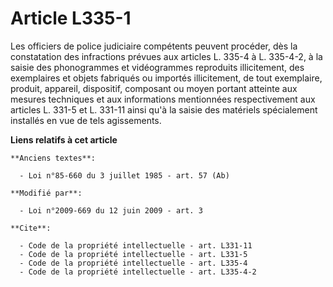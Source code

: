 # Article L335-1

Les officiers de police judiciaire compétents peuvent procéder, dès la constatation des infractions prévues aux articles L.
335-4 à L. 335-4-2, à la saisie des phonogrammes et vidéogrammes reproduits illicitement, des exemplaires et objets fabriqués
ou importés illicitement, de tout exemplaire, produit, appareil, dispositif, composant ou moyen portant atteinte aux mesures
techniques et aux informations mentionnées respectivement aux articles L. 331-5 et L. 331-11 ainsi qu'à la saisie des
matériels spécialement installés en vue de tels agissements.

**Liens relatifs à cet article**

	**Anciens textes**:

	  - Loi n°85-660 du 3 juillet 1985 - art. 57 (Ab)

	**Modifié par**:

	  - Loi n°2009-669 du 12 juin 2009 - art. 3

	**Cite**:

	  - Code de la propriété intellectuelle - art. L331-11
	  - Code de la propriété intellectuelle - art. L331-5
	  - Code de la propriété intellectuelle - art. L335-4
	  - Code de la propriété intellectuelle - art. L335-4-2
